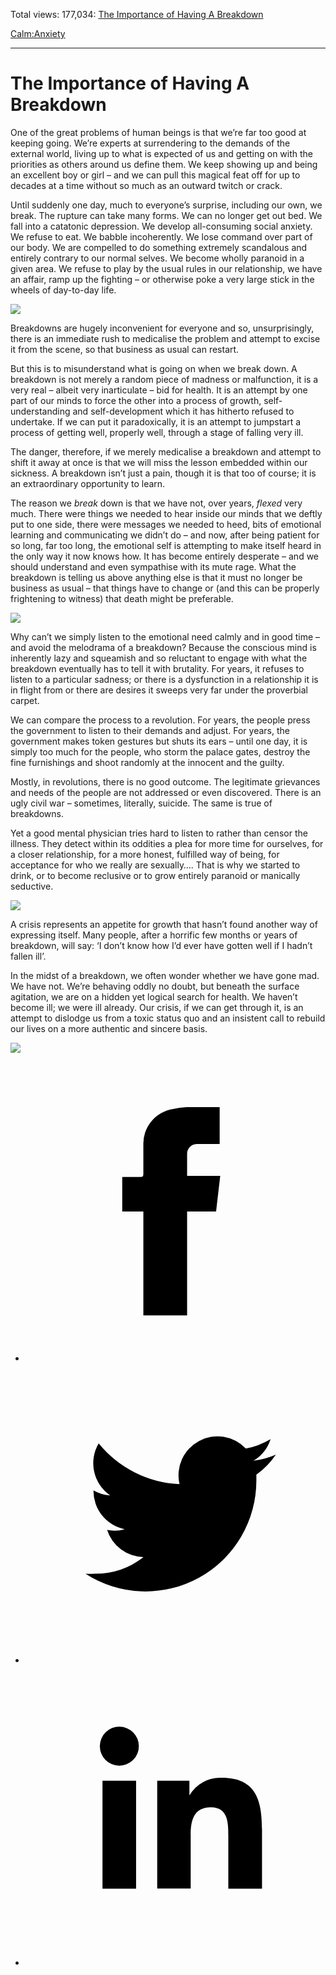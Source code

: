 Total views: 177,034: [The Importance of Having A Breakdown](https://www.theschooloflife.com/thebookoflife/the-importance-of-having-a-breakdown/)

[Calm:](https://www.theschooloflife.com/thebookoflife/category/calm/)[Anxiety](https://www.theschooloflife.com/thebookoflife/category/calm/anxiety/)

* * *

# The Importance of Having A Breakdown
<style>
						.alignnone {
  display: block;
  margin-left: auto;
  margin-right: auto;
  align: center:
}

.addtoany_share_save_container {
display:none;
}

.wp-block-image {
		display: block;
  margin-left: auto;
  margin-right: auto;
  width: 50%;
}

.aligncenter {
display: block;
  margin-left: auto;
  margin-right: auto;
  align: center:
}

@media only screen and (max-width: 500px) {
  .wp-block-image {
		display: block;
  margin-left: auto;
  margin-right: auto;
  width: 100%;
} }

h1 {max-width: 600px !important;
}
.s18-single-post .content-area .site-main article .post-cat-header-display + .old-wrapper p {
    font-size: 1.200em
}
						</style>

One of the great problems of human beings is that we’re far too good at keeping going. We’re experts at surrendering to the demands of the external world, living up to what is expected of us and getting on with the priorities as others around us define them. We keep showing up and being an excellent boy or girl – and we can pull this magical feat off for up to decades at a time without so much as an outward twitch or crack.

Until suddenly one day, much to everyone’s surprise, including our own, we break. The rupture can take many forms. We can no longer get out bed. We fall into a catatonic depression. We develop all-consuming social anxiety. We refuse to eat. We babble incoherently. We lose command over part of our body. We are compelled to do something extremely scandalous and entirely contrary to our normal selves. We become wholly paranoid in a given area. We refuse to play by the usual rules in our relationship, we have an affair, ramp up the fighting – or otherwise poke a very large stick in the wheels of day-to-day life.

![](https://www.theschooloflife.com/thebookoflife/wp-content/uploads/2017/05/Ernst_Ludwig_Kirchner_-_Maskentanz_1928-29-894x1024.jpg)

Breakdowns are hugely inconvenient for everyone and so, unsurprisingly, there is an immediate rush to medicalise the problem and attempt to excise it from the scene, so that business as usual can restart.

But this is to misunderstand what is going on when we break down. A breakdown is not merely a random piece of madness or malfunction, it is a very real – albeit very inarticulate – bid for health. It is an attempt by one part of our minds to force the other into a process of growth, self-understanding and self-development which it has hitherto refused to undertake. If we can put it paradoxically, it is an attempt to jumpstart a process of getting well, properly well, through a stage of falling very ill.

The danger, therefore, if we merely medicalise a breakdown and attempt to shift it away at once is that we will miss the lesson embedded within our sickness. A breakdown isn’t just a pain, though it is that too of course; it is an extraordinary opportunity to learn.

The reason we _break_ down is that we have not, over years, _flexed_ very much. There were things we needed to hear inside our minds that we deftly put to one side, there were messages we needed to heed, bits of emotional learning and communicating we didn’t do – and now, after being patient for so long, far too long, the emotional self is attempting to make itself heard in the only way it now knows how. It has become entirely desperate – and we should understand and even sympathise with its mute rage. What the breakdown is telling us above anything else is that it must no longer be business as usual – that things have to change or (and this can be properly frightening to witness) that death might be preferable.

![](https://www.theschooloflife.com/thebookoflife/wp-content/uploads/2017/12/Ernst_Ludwig_Kirchner_Selbstbildnis_als_Kranker_1918-1-1024x877.jpg)

Why can’t we simply listen to the emotional need calmly and in good time – and avoid the melodrama of a breakdown? Because the conscious mind is inherently lazy and squeamish and so reluctant to engage with what the breakdown eventually has to tell it with brutality. For years, it refuses to listen to a particular sadness; or there is a dysfunction in a relationship it is in flight from or there are desires it sweeps very far under the proverbial carpet.

We can compare the process to a revolution. For years, the people press the government to listen to their demands and adjust. For years, the government makes token gestures but shuts its ears – until one day, it is simply too much for the people, who storm the palace gates, destroy the fine furnishings and shoot randomly at the innocent and the guilty.

Mostly, in revolutions, there is no good outcome. The legitimate grievances and needs of the people are not addressed or even discovered. There is an ugly civil war – sometimes, literally, suicide. The same is true of breakdowns.

Yet a good mental physician tries hard to listen to rather than censor the illness. They detect within its oddities a plea for more time for ourselves, for a closer relationship, for a more honest, fulfilled way of being, for acceptance for who we really are sexually…. That is why we started to drink, or to become reclusive or to grow entirely paranoid or manically seductive.

![](https://www.theschooloflife.com/thebookoflife/wp-content/uploads/2017/12/Ernst_Ludwig_Kirchner_-_Am_Waldrand_-_1935-36-1022x1024.jpg)

A crisis represents an appetite for growth that hasn’t found another way of expressing itself. Many people, after a horrific few months or years of breakdown, will say: ‘I don’t know how I’d ever have gotten well if I hadn’t fallen ill’.

In the midst of a breakdown, we often wonder whether we have gone mad. We have not. We’re behaving oddly no doubt, but beneath the surface agitation, we are on a hidden yet logical search for health. We haven’t become ill; we were ill already. Our crisis, if we can get through it, is an attempt to dislodge us from a toxic status quo and an insistent call to rebuild our lives on a more authentic and sincere basis.

[![](https://img.youtube.com/vi/HC3uUGCJpqs/0.jpg)](https://www.youtube.com/embed/HC3uUGCJpqs '')
<style>
    .iframe-class { display: block !important; }
</style>

- [<svg xmlns="http://www.w3.org/2000/svg" viewbox="0 0 26 26"><title>Facebook</title>
                    <g>
                        <path d="M8.38,10H9.92c.2,0,.29,0,.29-.28,0-.82,0-1.64,0-2.46a3.05,3.05,0,0,1,2.57-3.15A7.22,7.22,0,0,1,14,3.95c.86,0,1.71,0,2.57,0h.25v3.2h-2A.85.85,0,0,0,14,8c0,.62,0,1.24,0,1.91h2.87L16.51,13H14v9H10.21V13H8.38Z"></path>
                    </g>
                </svg>](http://www.facebook.com/sharer/sharer.php?u=https://www.theschooloflife.com/thebookoflife/the-importance-of-having-a-breakdown/)
- [<svg xmlns="http://www.w3.org/2000/svg" viewbox="0 0 26 26"><title>Twitter</title>
                    <path d="M21.69,7.9a6.75,6.75,0,0,1-1.94.53,3.39,3.39,0,0,0,1.48-1.87,6.76,6.76,0,0,1-2.14.82,3.38,3.38,0,0,0-5.75,3.08,9.59,9.59,0,0,1-7-3.53,3.38,3.38,0,0,0,1,4.51A3.36,3.36,0,0,1,5.89,11v0A3.38,3.38,0,0,0,8.6,14.37a3.39,3.39,0,0,1-1.53.06,3.38,3.38,0,0,0,3.15,2.35A6.78,6.78,0,0,1,6,18.22a6.87,6.87,0,0,1-.81,0A9.6,9.6,0,0,0,20,10.08q0-.22,0-.44A6.86,6.86,0,0,0,21.69,7.9Z"></path>
                </svg>](http://twitter.com/share?url=https://www.theschooloflife.com/thebookoflife/the-importance-of-having-a-breakdown/&text=&via=theschooloflife)
- [<svg xmlns="http://www.w3.org/2000/svg" viewbox="0 0 26 26"><title>LinkedIn</title>
<path class="cls-2" d="M6.67,10H9.58v9.36H6.67ZM8.13,5.32A1.69,1.69,0,1,1,6.44,7,1.69,1.69,0,0,1,8.13,5.32"></path><path class="cls-2" d="M11.41,10H14.2v1.28h0A3.06,3.06,0,0,1,17,9.75c2.95,0,3.49,1.94,3.49,4.46v5.14H17.57V14.79c0-1.09,0-2.48-1.51-2.48s-1.75,1.18-1.75,2.4v4.63H11.41Z"></path></svg>](https://www.linkedin.com/shareArticle?mini=true&url=https://www.theschooloflife.com/thebookoflife/the-importance-of-having-a-breakdown/)
